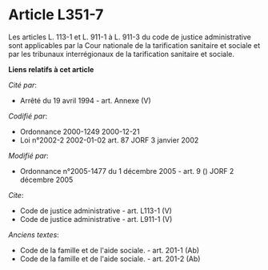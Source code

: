 # Article L351-7

Les articles L. 113-1 et L. 911-1 à L. 911-3 du code de justice administrative sont applicables par la Cour nationale de la
tarification sanitaire et sociale et par les tribunaux interrégionaux de la tarification sanitaire et sociale.

**Liens relatifs à cet article**

_Cité par_:

  - Arrêté du 19 avril 1994 - art. Annexe (V)

_Codifié par_:

  - Ordonnance 2000-1249 2000-12-21
  - Loi n°2002-2 2002-01-02 art. 87 JORF 3 janvier 2002

_Modifié par_:

  - Ordonnance n°2005-1477 du 1 décembre 2005 - art. 9 () JORF 2 décembre 2005

_Cite_:

  - Code de justice administrative - art. L113-1 (V)
  - Code de justice administrative - art. L911-1 (V)

_Anciens textes_:

  - Code de la famille et de l'aide sociale. - art. 201-1 (Ab)
  - Code de la famille et de l'aide sociale. - art. 201-2 (Ab)

